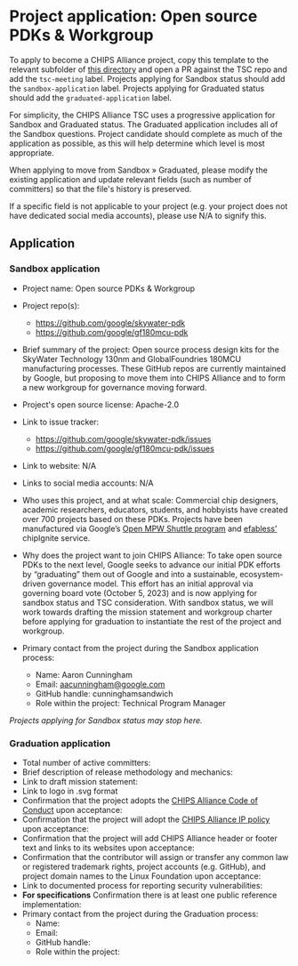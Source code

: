# Project application: Open source PDKs & Workgroup

To apply to become a CHIPS Alliance project, copy this template to the relevant subfolder of [this directory](https://github.com/chipsalliance/tsc/tree/main/projects) and open a PR against the TSC repo and add the `tsc-meeting` label. Projects applying for Sandbox status should add the `sandbox-application` label. Projects applying for Graduated status should add the `graduated-application` label.

For simplicity, the CHIPS Alliance TSC uses a progressive application for Sandbox and Graduated status. The Graduated application includes all of the Sandbox questions. Project candidate should complete as much of the application as possible, as this will help determine which level is most appropriate.

When applying to move from Sandbox » Graduated, please modify the existing application and update relevant fields (such as number of committers) so that the file's history is preserved.

If a specific field is not applicable to your project (e.g. your project does not have dedicated social media accounts), please use N/A to signify this.

## Application

### Sandbox application

* Project name: Open source PDKs & Workgroup
* Project repo(s):
  - https://github.com/google/skywater-pdk
  - https://github.com/google/gf180mcu-pdk  
* Brief summary of the project: Open source process design kits for the SkyWater Technology 130nm and GlobalFoundries 180MCU manufacturing processes.  These GitHub repos are currently maintained by Google, but proposing to move them into CHIPS Alliance and to form a new workgroup for governance moving forward. 
* Project's open source license: Apache-2.0
* Link to issue tracker:
  - https://github.com/google/skywater-pdk/issues 
  - https://github.com/google/gf180mcu-pdk/issues 
* Link to website: N/A
* Links to social media accounts: N/A
* Who uses this project, and at what scale: Commercial chip designers, academic researchers, educators, students, and hobbyists have created over 700 projects based on these PDKs. Projects have been manufactured via Google’s [Open MPW Shuttle program](https://efabless.com/open_shuttle_program) and [efabless’](https://efabless.com/) chipIgnite service.
* Why does the project want to join CHIPS Alliance: To take open source PDKs to the next level, Google seeks to advance our initial PDK efforts by “graduating” them out of Google and into a sustainable, ecosystem-driven governance model. This effort has an initial approval via governing board vote (October 5, 2023) and is now applying for sandbox status and TSC consideration.  With sandbox status, we will work towards drafting the mission statement and workgroup charter before applying for graduation to instantiate the rest of the project and workgroup.

* Primary contact from the project during the Sandbox application process:
  * Name: Aaron Cunningham
  * Email: aacunningham@google.com
  * GitHub handle: cunninghamsandwich
  * Role within the project: Technical Program Manager

*Projects applying for Sandbox status may stop here.*

### Graduation application

* Total number of active committers:
* Brief description of release methodology and mechanics:
* Link to draft mission statement:
* Link to logo in .svg format
* Confirmation that the project adopts the [CHIPS Alliance Code of Conduct](https://lfprojects.org/policies/code-of-conduct/) upon acceptance:
* Confirmation that the project will adopt the [CHIPS Alliance IP policy](https://technical-charter.chipsalliance.org) upon acceptance:
* Confirmation that the project will add CHIPS Alliance header or footer text and links to its websites upon acceptance:
* Confirmation that the contributor will assign or transfer any common law or registered trademark rights, project accounts (e.g. GitHub), and project domain names to the Linux Foundation upon acceptance:
* Link to documented process for reporting security vulnerabilities:
* **For specifications** Confirmation there is at least one public reference implementation:
* Primary contact from the project during the Graduation process:
  * Name:
  * Email:
  * GitHub handle:
  * Role within the project:

